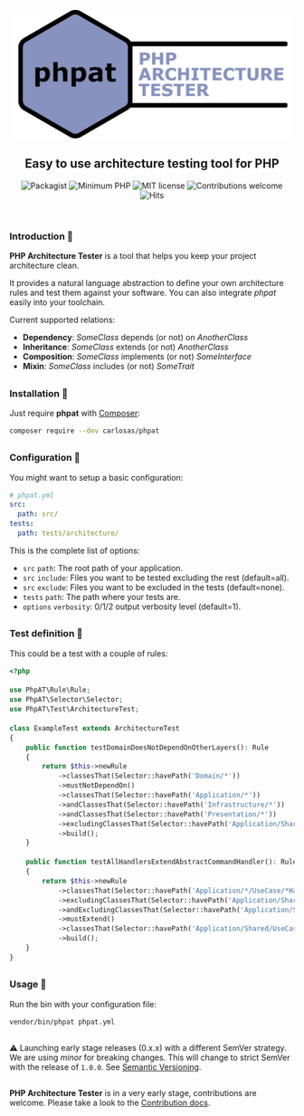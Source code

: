 <p align="center">
    <img width="500px" src="https://raw.githubusercontent.com/carlosas/phpat/master/.github/logo.png" alt="PHP Architecture Tester">
</p>
<h2 align="center">Easy to use architecture testing tool for PHP</h2>
<p align="center">
	<a>
		<img src="https://img.shields.io/packagist/v/carlosas/phpat.svg?style=flat-square" alt="Packagist">
    </a>
	<a>
		<img src="https://img.shields.io/badge/php-%3E%3D_7.1-8892BF.svg?style=flat-square" alt="Minimum PHP">
	</a>
	<a>
		<img src="https://img.shields.io/badge/license-MIT-blue.svg?style=flat-square" alt="MIT license">
	</a>
	<a>
		<img src="https://img.shields.io/badge/contributions-welcome-brightgreen.svg?style=flat-square" alt="Contributions welcome">
	</a>
	<a>
		<img src="http://hits.dwyl.com/carlosas/phpat.svg" alt="Hits">
	</a>
</p>
<br />

### Introduction 📜

**PHP Architecture Tester** is a tool that helps you keep your project architecture clean.

It provides a natural language abstraction to define your own architecture rules and test them against your software.
You can also integrate *phpat* easily into your toolchain.

Current supported relations:

* **Dependency**: *SomeClass* depends (or not) on *AnotherClass*
* **Inheritance**: *SomeClass* extends (or not) *AnotherClass*
* **Composition**: *SomeClass* implements (or not) *SomeInterface*
* **Mixin**: *SomeClass* includes (or not) *SomeTrait*

<h2></h2>

### Installation 💽

Just require **phpat** with [Composer](https://getcomposer.org/):
```bash
composer require --dev carlosas/phpat
```

<h2></h2>

### Configuration 🔧

You might want to setup a basic configuration:
```yaml
# phpat.yml
src:
  path: src/
tests:
  path: tests/architecture/
```
This is the complete list of options:
* `src` `path`: The root path of your application.
* `src` `include`: Files you want to be tested excluding the rest (default=all).
* `src` `exclude`: Files you want to be excluded in the tests (default=none).
* `tests` `path`: The path where your tests are.
* `options` `verbosity`: 0/1/2 output verbosity level (default=1).

<h2></h2>

### Test definition 📓

This could be a test with a couple of rules:
```php
<?php

use PhpAT\Rule\Rule;
use PhpAT\Selector\Selector;
use PhpAT\Test\ArchitectureTest;

class ExampleTest extends ArchitectureTest
{
    public function testDomainDoesNotDependOnOtherLayers(): Rule
    {
        return $this->newRule
            ->classesThat(Selector::havePath('Domain/*'))
            ->mustNotDependOn()
            ->classesThat(Selector::havePath('Application/*'))
            ->andClassesThat(Selector::havePath('Infrastructure/*'))
            ->andClassesThat(Selector::havePath('Presentation/*'))
            ->excludingClassesThat(Selector::havePath('Application/Shared/Service/KnownBadApproach.php'))
            ->build();
    }
    
    public function testAllHandlersExtendAbstractCommandHandler(): Rule
    {
        return $this->newRule
            ->classesThat(Selector::havePath('Application/*/UseCase/*Handler.php'))
            ->excludingClassesThat(Selector::havePath('Application/Shared/UseCase/Different*Handler.php'))
            ->andExcludingClassesThat(Selector::havePath('Application/Shared/UseCase/AbstractCommandHandler.php'))
            ->mustExtend()
            ->classesThat(Selector::havePath('Application/Shared/UseCase/AbstractCommandHandler.php'))
            ->build();
    }
}
```

<h2></h2>

### Usage 🚀

Run the bin with your configuration file:
```bash
vendor/bin/phpat phpat.yml
```

<h2></h2>

⚠ Launching early stage releases (0.x.x) with a different SemVer strategy. We are using *minor* for breaking changes.
This will change to strict SemVer with the release of `1.0.0`. See [Semantic Versioning](https://semver.org/).

<h2></h2>

**PHP Architecture Tester** is in a very early stage, contributions are welcome. Please take a look to the [Contribution docs](.github/CONTRIBUTING.md).
